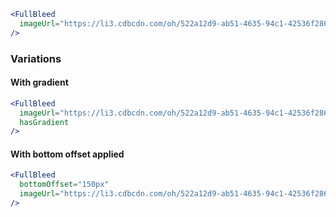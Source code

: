 ```jsx
<FullBleed
  imageUrl="https://li3.cdbcdn.com/oh/522a12d9-ab51-4635-94c1-42536f286e4d.jpg"
/>
```

### Variations

#### With gradient
```jsx
<FullBleed
  imageUrl="https://li3.cdbcdn.com/oh/522a12d9-ab51-4635-94c1-42536f286e4d.jpg"
  hasGradient
/>
```

#### With bottom offset applied

```jsx
<FullBleed
  bottomOffset="150px"
  imageUrl="https://li3.cdbcdn.com/oh/522a12d9-ab51-4635-94c1-42536f286e4d.jpg"
/>
```
